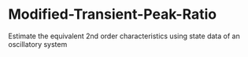 # Modified-Transient-Peak-Ratio
Estimate the equivalent 2nd order characteristics using state data of an oscillatory system
